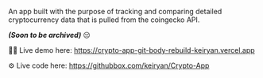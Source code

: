 An app built with the purpose of tracking and comparing detailed cryptocurrency data that is pulled from the coingecko API. 

_**(Soon to be archived)**_ 😔

👨‍💻 Live demo here: https://crypto-app-git-body-rebuild-keiryan.vercel.app

⚙️ Live code here: https://githubbox.com/keiryan/Crypto-App

